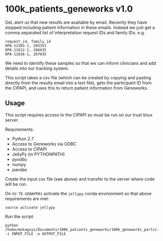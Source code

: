 # 100k_patients_geneworks v1.0
GeL alert us that new results are available by email.
Recently they have stopped including patient information in these emails. Instead we just get a comma separated list of interpretation request IDs and family IDs. e.g.
```
request_id, family_id
OPA-11585-1, 203351
OPA-11612-1, 266435
OPA-11636-1, 267035
```
We need to identify these samples so that we can inform clinicians and add details into our tracking system.

This script takes a csv file (which can be created by copying and pasting directly from the results email into a text file), gets the participant ID from the CIPAPI, and uses this to return patient information from Geneworks.

## Usage

This script requires access to the CIPAPI so must be run on our trust linux server.

Requirements:

* Python 2.7
* Access to Geneworks via ODBC
* Access to CIPAPI
* JellyPy (in PYTHONPATH)
* pyodbc
* numpy
* pandas

Create the input csv file (see above) and transfer to the server where code will be run.

On `SV-TE-GENAPP01` activate the `jellypy` conda environment so that above requirements are met:

```
source activate jellypy
```

Run the script:

```
python /home/mokaguys/Documents/100k_patients_geneworks/100k_geneworks_participants.py -i INPUT_FILE -o OUTPUT_FILE
```